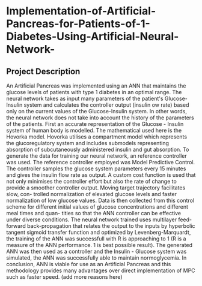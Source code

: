 # Implementation-of-Artificial-Pancreas-for-Patients-of-1-Diabetes-Using-Artificial-Neural-Network-

<h2> Project Description </h2>

An Artificial Pancreas was implemented using an ANN that maintains the glucose levels of patients with type 1 diabetes in an optimal range. The neural network takes as input many parameters of the patient's Glucose-Insulin
system and calculates the controller output (insulin 
ow rate) based only on
the current values of the Glucose-Insulin system. In other words, the neural network does not take into account the history of the parameters of the
patients. First an accurate representation of the Glucose - Insulin system
of human body is modelled. The mathematical used here is the Hovorka
model. Hovorka utilises a compartment model which
represents the glucoregulatory system and includes submodels representing
absorption of subcutaneously administered insulin and gut absorption. To
generate the data for training our neural network, an reference controller
was used. The reference controller employed was Model Predictive Control.
The controller samples the glucose system parameters every 15 minutes and
gives the insulin flow rate as output. A custom cost function is used that not
only minimises the controller effort but also the rate of change to provide a
smoother controller output. Moving target trajectory facilitates slow, con-
trolled normalization of elevated glucose levels and faster normalization of low
glucose values. Data is then collected from this control scheme for different
initial values of glucose concentrations and different meal times and quan-
tities so that the ANN controller can be effective under diverse conditions.
The neural network trained uses multilayer feed-forward back-propagation
that relates the output to the inputs by hyperbolic tangent sigmoid transfer
function and optimized by Levenberg-Marquardt, the training of the ANN
was successfull with R is approaching to 1 (R is a measure of the ANN performance. 1 is best possible result). The generated ANN was then used as
a controller and the Insulin - Glucose system was simulated, the ANN was
successfully able to maintain normoglycemia. In conclusion, ANN is viable
for use as an Artificial Pancreas and this methodology provides many advantages over direct implementation of MPC such as faster speed. (add more
reasons here)

